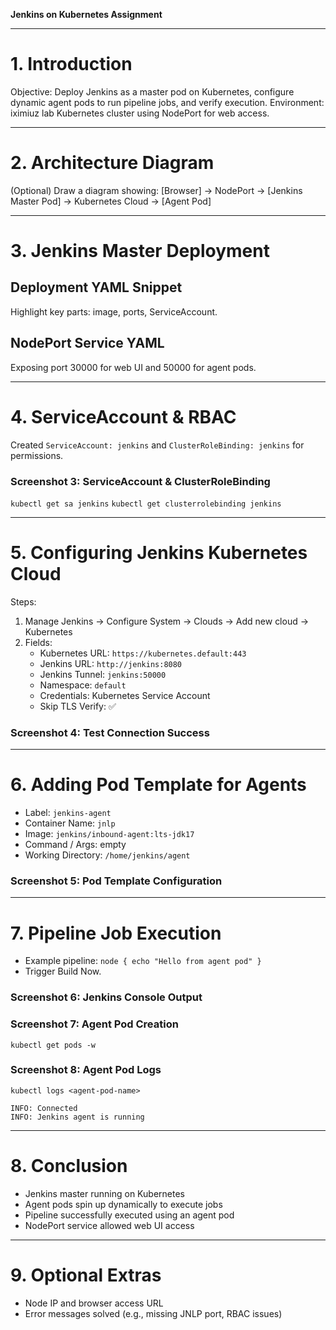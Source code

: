 **Jenkins on Kubernetes Assignment**

---

# 1. Introduction
Objective: Deploy Jenkins as a master pod on Kubernetes, configure dynamic agent pods to run pipeline jobs, and verify execution.
Environment: iximiuz lab Kubernetes cluster using NodePort for web access.

---

# 2. Architecture Diagram
(Optional) Draw a diagram showing:
[Browser] → NodePort → [Jenkins Master Pod] → Kubernetes Cloud → [Agent Pod]

---

# 3. Jenkins Master Deployment
## Deployment YAML Snippet
Highlight key parts: image, ports, ServiceAccount.

## NodePort Service YAML
Exposing port 30000 for web UI and 50000 for agent pods.

---

# 4. ServiceAccount & RBAC
Created `ServiceAccount: jenkins` and `ClusterRoleBinding: jenkins` for permissions.

### Screenshot 3: ServiceAccount & ClusterRoleBinding
`kubectl get sa jenkins`
`kubectl get clusterrolebinding jenkins`

---

# 5. Configuring Jenkins Kubernetes Cloud
Steps:
1. Manage Jenkins → Configure System → Clouds → Add new cloud → Kubernetes
2. Fields:
   - Kubernetes URL: `https://kubernetes.default:443`
   - Jenkins URL: `http://jenkins:8080`
   - Jenkins Tunnel: `jenkins:50000`
   - Namespace: `default`
   - Credentials: Kubernetes Service Account
   - Skip TLS Verify: ✅

### Screenshot 4: Test Connection Success

---

# 6. Adding Pod Template for Agents
- Label: `jenkins-agent`
- Container Name: `jnlp`
- Image: `jenkins/inbound-agent:lts-jdk17`
- Command / Args: empty
- Working Directory: `/home/jenkins/agent`

### Screenshot 5: Pod Template Configuration

---

# 7. Pipeline Job Execution
- Example pipeline: `node { echo "Hello from agent pod" }`
- Trigger Build Now.

### Screenshot 6: Jenkins Console Output

### Screenshot 7: Agent Pod Creation
`kubectl get pods -w`

### Screenshot 8: Agent Pod Logs
`kubectl logs <agent-pod-name>`
```
INFO: Connected
INFO: Jenkins agent is running
```

---

# 8. Conclusion
- Jenkins master running on Kubernetes
- Agent pods spin up dynamically to execute jobs
- Pipeline successfully executed using an agent pod
- NodePort service allowed web UI access

---

# 9. Optional Extras
- Node IP and browser access URL
- Error messages solved (e.g., missing JNLP port, RBAC issues)


